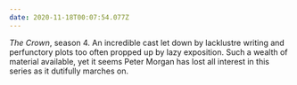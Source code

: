 ```yaml
---
date: 2020-11-18T00:07:54.077Z
---
```

<cite>The Crown</cite>, season 4. An incredible cast let down by lacklustre writing and perfunctory plots too often propped up by lazy exposition. Such a wealth of material available, yet it seems Peter Morgan has lost all interest in this series as it dutifully marches on.
